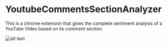 # YoutubeCommentsSectionAnalyzer
This is a chrome extension that gives the complete sentiment analysis of a YouTube Video based on its comment section.

![alt text](https://lh3.googleusercontent.com/IbDD96QDcjPSVYrTQUS2_vmqcQZeIR2oPSv2rMut0gyIa2SwOlII8U5NGgu7EsFWSC1XdfLb92gmQk6-NOqgoJ5IAw=w640-h400-e365-rj-sc0x00ffffff)
